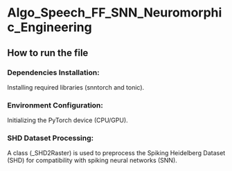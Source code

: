 # Algo_Speech_FF_SNN_Neuromorphic_Engineering

## How to run the file
### Dependencies Installation: 
Installing required libraries (snntorch and tonic).

### Environment Configuration: 
Initializing the PyTorch device (CPU/GPU).

### SHD Dataset Processing: 
A class (_SHD2Raster) is used to preprocess the Spiking Heidelberg Dataset (SHD) for compatibility with spiking neural networks (SNN).
